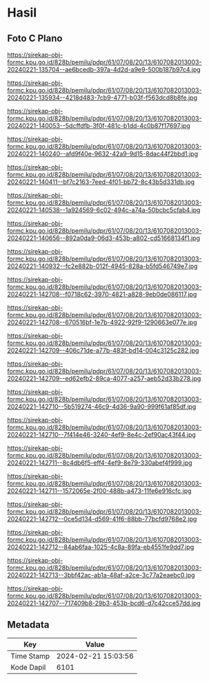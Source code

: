 # Hasil

## Foto C Plano

https://sirekap-obj-formc.kpu.go.id/828b/pemilu/pdpr/61/07/08/20/13/6107082013003-20240221-135704--ae6bcedb-397a-4d2d-a9e9-500b187b97c4.jpg

https://sirekap-obj-formc.kpu.go.id/828b/pemilu/pdpr/61/07/08/20/13/6107082013003-20240221-135934--4218d483-7cb9-4771-b03f-f563dcd8b8fe.jpg

https://sirekap-obj-formc.kpu.go.id/828b/pemilu/pdpr/61/07/08/20/13/6107082013003-20240221-140053--5dcffdfb-3f0f-481c-b1dd-4c0b87f17697.jpg

https://sirekap-obj-formc.kpu.go.id/828b/pemilu/pdpr/61/07/08/20/13/6107082013003-20240221-140240--afd9f40e-9632-42a9-9d15-8dac44f2bbd1.jpg

https://sirekap-obj-formc.kpu.go.id/828b/pemilu/pdpr/61/07/08/20/13/6107082013003-20240221-140411--bf7c2163-7eed-4f01-bb72-8c43b5d331db.jpg

https://sirekap-obj-formc.kpu.go.id/828b/pemilu/pdpr/61/07/08/20/13/6107082013003-20240221-140538--1a924569-6c02-494c-a74a-50bcbc5cfab4.jpg

https://sirekap-obj-formc.kpu.go.id/828b/pemilu/pdpr/61/07/08/20/13/6107082013003-20240221-140656--892a0da9-06d3-453b-a802-cd51668134f1.jpg

https://sirekap-obj-formc.kpu.go.id/828b/pemilu/pdpr/61/07/08/20/13/6107082013003-20240221-140932--fc2e882b-012f-4945-828a-b5fd546749e7.jpg

https://sirekap-obj-formc.kpu.go.id/828b/pemilu/pdpr/61/07/08/20/13/6107082013003-20240221-142708--f0718c62-3970-4821-a828-9eb0de086117.jpg

https://sirekap-obj-formc.kpu.go.id/828b/pemilu/pdpr/61/07/08/20/13/6107082013003-20240221-142708--670516bf-1e7b-4922-92f9-1290663e077e.jpg

https://sirekap-obj-formc.kpu.go.id/828b/pemilu/pdpr/61/07/08/20/13/6107082013003-20240221-142709--406c71de-a77b-483f-bd14-004c3125c282.jpg

https://sirekap-obj-formc.kpu.go.id/828b/pemilu/pdpr/61/07/08/20/13/6107082013003-20240221-142709--ed62efb2-89ca-4077-a257-aeb52d33b278.jpg

https://sirekap-obj-formc.kpu.go.id/828b/pemilu/pdpr/61/07/08/20/13/6107082013003-20240221-142710--5b519274-46c9-4d36-9a90-999f61af85df.jpg

https://sirekap-obj-formc.kpu.go.id/828b/pemilu/pdpr/61/07/08/20/13/6107082013003-20240221-142710--7f414e46-3240-4ef9-8e4c-2ef90ac43f44.jpg

https://sirekap-obj-formc.kpu.go.id/828b/pemilu/pdpr/61/07/08/20/13/6107082013003-20240221-142711--8c4db6f5-eff4-4ef9-8e79-330abef4f999.jpg

https://sirekap-obj-formc.kpu.go.id/828b/pemilu/pdpr/61/07/08/20/13/6107082013003-20240221-142711--1572065e-2f00-488b-a473-11fe6e916cfc.jpg

https://sirekap-obj-formc.kpu.go.id/828b/pemilu/pdpr/61/07/08/20/13/6107082013003-20240221-142712--0ce5d134-d569-41f6-88bb-77bcfd9768e2.jpg

https://sirekap-obj-formc.kpu.go.id/828b/pemilu/pdpr/61/07/08/20/13/6107082013003-20240221-142712--84ab6faa-1025-4c8a-89fa-eb4551fe9dd7.jpg

https://sirekap-obj-formc.kpu.go.id/828b/pemilu/pdpr/61/07/08/20/13/6107082013003-20240221-142713--3bbf42ac-ab1a-48af-a2ce-3c77a2eaebc0.jpg

https://sirekap-obj-formc.kpu.go.id/828b/pemilu/pdpr/61/07/08/20/13/6107082013003-20240221-142707--717409b8-29b3-453b-bcd6-d7c42cce57dd.jpg


## Metadata

| Key        | Value               |
| ---------- | ------------------- |
| Time Stamp | 2024-02-21 15:03:56 |
| Kode Dapil | 6101                |



